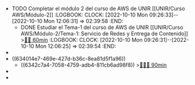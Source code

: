 - TODO Completar el módulo 2 del curso de AWS de UNIR [[UNIR/Curso AWS/Módulo-2]]
  :LOGBOOK:
  CLOCK: [2022-10-10 Mon 09:26:33]--[2022-10-10 Mon 12:06:31] =>  02:39:58
  :END:
	- DONE Estudiar el Tema-1 del curso de AWS de UNIR [[UNIR/Curso AWS/Módulo-2/Tema-1: Servicio de Redes y Entrega de Contenido]] >[🍅🍅 60min](#agenda-pomo://?t=f-1665386881845-1800%2Cf-1665389892871-1800)
	  :LOGBOOK:
	  CLOCK: [2022-10-10 Mon 09:26:31]--[2022-10-10 Mon 12:06:25] =>  02:39:54
	  :END:
-
- ((634014e7-469e-427d-b36c-8ea81d5f1a96))
	- ((6342c7a4-7058-4759-adb4-811cb6ad98f8)) >[🍅🍅🍅 90min](#agenda-pomo://?t=f-1665399856353-1800%2Cf-1665411314356-1800%2Cf-1665414781183-1800)
-
-